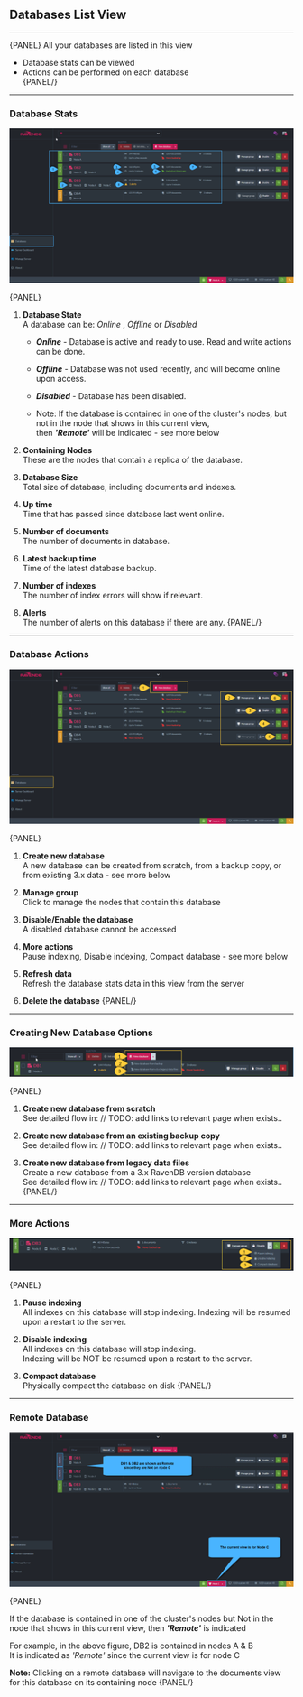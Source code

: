 ﻿## Databases List View
---

{PANEL}
All your databases are listed in this view

* Database stats can be viewed   
* Actions can be performed on each database   
{PANEL/}
            
---
### Database Stats

![Figure 1. Database Stats](images/database-stats.png "Database Stats")

{PANEL}

1. **Database State**    
   A database can be: _Online_ , _Offline_ or _Disabled_        

   * ***Online***   - Database is active and ready to use. Read and write actions can be done.
   * ***Offline***  - Database was not used recently, and will become online upon access.
   * ***Disabled*** - Database has been disabled.      
  
   * Note: If the database is contained in one of the cluster's nodes, but not in the node that shows in this current view,   
then ***'Remote'*** will be indicated - see more below

2. **Containing Nodes**   
   These are the nodes that contain a replica of the database. 

3. **Database Size**    
   Total size of database, including documents and indexes.

4. **Up time**        
   Time that has passed since database last went online. 

5. **Number of documents**      
   The number of documents in database.

6. **Latest backup time**      
   Time of the latest database backup.
      
7. **Number of indexes**    
   The number of index errors will show if relevant.

8. **Alerts**    
   The number of alerts on this database if there are any.
{PANEL/}

---  
### Database Actions

![Figure 2. Database Actions](images/database-actions-1.png "Database Actions")

{PANEL}

1. **Create new database**    
   A new database can be created from scratch, from a backup copy, or from existing 3.x data - see more below

2. **Manage group**    
   Click to manage the nodes that contain this database

3. **Disable/Enable the database**    
   A disabled database cannot be accessed

4. **More actions**      
   Pause indexing, Disable indexing, Compact database - see more below      

5. **Refresh data**      
   Refresh the database stats data in this view from the server  

6. **Delete the database**
{PANEL/}

---
### Creating New Database Options

![Figure 3. Creating New Database](images/database-actions-2.png "Creating New Database Options")

{PANEL}

1. **Create new database from scratch**   
   See detailed flow in: // TODO: add links to relevant page when exists.. 

2. **Create new database from an existing backup copy**   
   See detailed flow in: // TODO: add links to relevant page when exists..

3. **Create new database from legacy data files**      
   Create a new database from a 3.x RavenDB version database    
   See detailed flow in: // TODO: add links to relevant page when exists..
{PANEL/}

---
### More Actions

![Figure 4. More Actions](images/database-actions-3.png "More Actions")

{PANEL}

1. **Pause indexing**      
   All indexes on this database will stop indexing.
   Indexing will be resumed upon a restart to the server.  

2. **Disable indexing**     
   All indexes on this database will stop indexing.  
   Indexing will be NOT be resumed upon a restart to the server.  

3. **Compact database**   
   Physically compact the database on disk
{PANEL/}

---
### Remote Database

![Figure 5. Remote Database](images/database-actions-4.png "Remote Database")

{PANEL}

If the database is contained in one of the cluster's nodes but Not in the node that shows in this current view, then ***'Remote'*** is indicated  

For example, in the above figure, DB2 is contained in nodes A & B  
It is indicated as _'Remote'_ since the current view is for node C

**Note:** Clicking on a remote database will navigate to the documents view for this database on its containing node 
{PANEL/}
